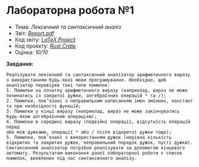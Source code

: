 # Лабораторна робота №1

- Тема: *Лексичний та синтаксичний аналіз* <br>
- Звіт: [*Report.pdf*](./Report.pdf) <br>
- Код звіту: [*LaTeX Project*](./report/)
- Код проекту: [*Rust Crate*](./src/)
- Оцінка: *10/10* <br>

**Завдання:**
```
Реалізувати лексичний та синтаксичний аналізатор арифметичного виразу 
з використанням будь-якої мови програмування. Необхідно, щоб аналізатор перевіряв такі типи помилок:
1. Помилки на початку арифметичного виразу (наприклад, вираз не може починатись із закритої дужки, алгебраїчних операцій * та /);
2. Помилки, пов’язані з неправильним написанням імен змінних, констант та при необхідності функцій;
3. Помилки у кінці виразу (наприклад, вираз не може закінчуватись будь-якою алгебраїчною операцією);
4. Помилки в середині виразу (подвійні операції, відсутність операцій перед 
або між дужками, операції * або / після відкритої дужки тощо);
5. Помилки, пов’язані з використанням дужок (нерівна кількість відкритих та закритих дужок, неправильний порядок дужок, пусті дужки).
Синтаксичний аналізатор потрібно реалізувати за допомогою кінцевого автомату. Результатом виконання даної лабораторної роботи є список помилок, виявлених під час синтаксичного аналізу.
```